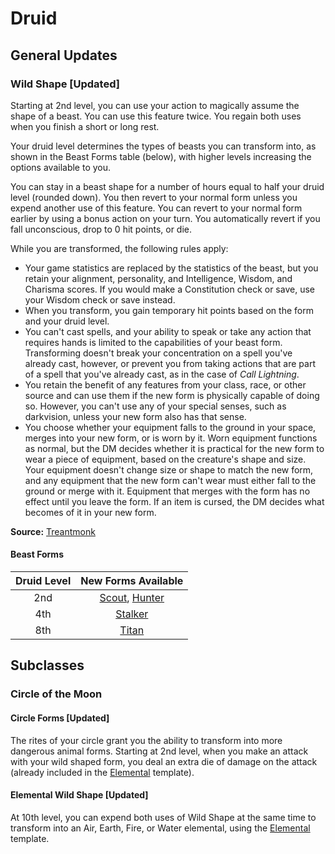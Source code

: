 # Druid

## General Updates

### Wild Shape [Updated]

Starting at 2nd level, you can use your action to magically assume the shape of a beast. You can use this feature twice. You regain both uses when you finish a short or long rest.

Your druid level determines the types of beasts you can transform into, as shown in the Beast Forms table (below), with higher levels increasing the options available to you.

You can stay in a beast shape for a number of hours equal to half your druid level (rounded down). You then revert to your normal form unless you expend another use of this feature. You can revert to your normal form earlier by using a bonus action on your turn. You automatically revert if you fall unconscious, drop to 0 hit points, or die.

While you are transformed, the following rules apply:

- Your game statistics are replaced by the statistics of the beast, but you retain your alignment, personality, and Intelligence, Wisdom, and Charisma scores. If you would make a Constitution check or save, use your Wisdom check or save instead.
- When you transform, you gain temporary hit points based on the form and your druid level.
- You can't cast spells, and your ability to speak or take any action that requires hands is limited to the capabilities of your beast form. Transforming doesn't break your concentration on a spell you've already cast, however, or prevent you from taking actions that are part of a spell that you've already cast, as in the case of _Call Lightning_.
- You retain the benefit of any features from your class, race, or other source and can use them if the new form is physically capable of doing so. However, you can't use any of your special senses, such as darkvision, unless your new form also has that sense.
- You choose whether your equipment falls to the ground in your space, merges into your new form, or is worn by it. Worn equipment functions as normal, but the DM decides whether it is practical for the new form to wear a piece of equipment, based on the creature's shape and size. Your equipment doesn't change size or shape to match the new form, and any equipment that the new form can't wear must either fall to the ground or merge with it. Equipment that merges with the form has no effect until you leave the form. If an item is cursed, the DM decides what becomes of it in your new form.

**Source:** [Treantmonk](https://www.youtube.com/watch?v=RSjJ25RDUV4)

#### Beast Forms

| Druid Level | New Forms Available |
|:-----------:|:---------------:|
| 2nd         | [Scout](https://github.com/VoltCruelerz/OwlMarble-Magic/blob/master/classes/druid/Beast%20Forms.md#scout), [Hunter](https://github.com/VoltCruelerz/OwlMarble-Magic/blob/master/classes/druid/Beast%20Forms.md#hunter) |
| 4th         | [Stalker](https://github.com/VoltCruelerz/OwlMarble-Magic/blob/master/classes/druid/Beast%20Forms.md#stalker) |
| 8th         | [Titan](https://github.com/VoltCruelerz/OwlMarble-Magic/blob/master/classes/druid/Beast%20Forms.md#titan) |

## Subclasses

### Circle of the Moon

#### Circle Forms [Updated]

The rites of your circle grant you the ability to transform into more dangerous animal forms.  Starting at 2nd level, when you make an attack with your wild shaped form, you deal an extra die of damage on the attack (already included in the [Elemental](https://github.com/VoltCruelerz/OwlMarble-Magic/blob/master/classes/druid/Beast%20Forms.md#elemental) template).

#### Elemental Wild Shape [Updated]

At 10th level, you can expend both uses of Wild Shape at the same time to transform into an Air, Earth, Fire, or Water elemental, using the [Elemental](https://github.com/VoltCruelerz/OwlMarble-Magic/blob/master/classes/druid/Beast%20Forms.md#elemental) template.
